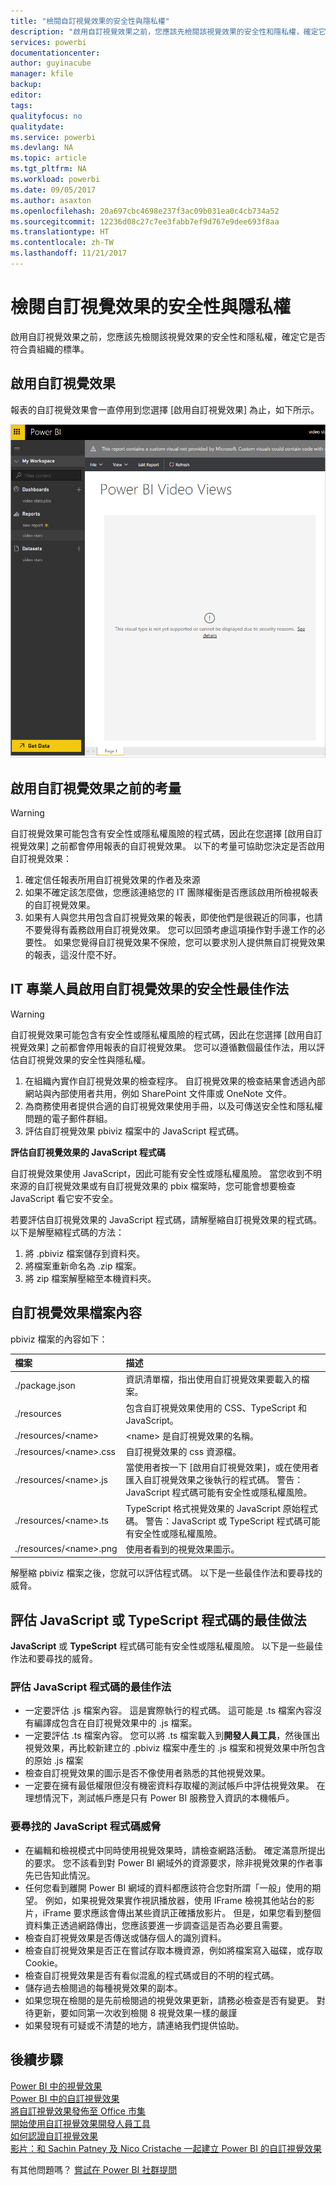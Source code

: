 ```yaml
---
title: "檢閱自訂視覺效果的安全性與隱私權"
description: "啟用自訂視覺效果之前，您應該先檢閱該視覺效果的安全性和隱私權，確定它是否符合貴組織的標準。"
services: powerbi
documentationcenter: 
author: guyinacube
manager: kfile
backup: 
editor: 
tags: 
qualityfocus: no
qualitydate: 
ms.service: powerbi
ms.devlang: NA
ms.topic: article
ms.tgt_pltfrm: NA
ms.workload: powerbi
ms.date: 09/05/2017
ms.author: asaxton
ms.openlocfilehash: 20a697cbc4698e237f3ac09b031ea0c4cb734a52
ms.sourcegitcommit: 12236d08c27c7ee3fabb7ef9d767e9dee693f8aa
ms.translationtype: HT
ms.contentlocale: zh-TW
ms.lasthandoff: 11/21/2017
---
```

# <a name="review-custom-visuals-for-security-and-privacy"></a>檢閱自訂視覺效果的安全性與隱私權
啟用自訂視覺效果之前，您應該先檢閱該視覺效果的安全性和隱私權，確定它是否符合貴組織的標準。

## <a name="enable-a-custom-visual"></a>啟用自訂視覺效果
<a name="enable"></a>報表的自訂視覺效果會一直停用到您選擇 [啟用自訂視覺效果] 為止，如下所示。  

![](media/service-custom-visuals-review-for-security-and-privacy/emptyvisual.png)

## <a name="considerations-before-you-enable-a-custom-visual"></a>啟用自訂視覺效果之前的考量
<a name="considerations"></a>

> [!WARNING]
> 自訂視覺效果可能包含有安全性或隱私權風險的程式碼，因此在您選擇 [啟用自訂視覺效果] 之前都會停用報表的自訂視覺效果。 以下的考量可協助您決定是否啟用自訂視覺效果：
> 
> 

1. 確定信任報表所用自訂視覺效果的作者及來源
2. 如果不確定該怎麼做，您應該連絡您的 IT 團隊權衡是否應該啟用所檢視報表的自訂視覺效果。
3. 如果有人與您共用包含自訂視覺效果的報表，即使他們是很親近的同事，也請不要覺得有義務啟用自訂視覺效果。 您可以回頭考慮這項操作對手邊工作的必要性。 如果您覺得自訂視覺效果不保險，您可以要求別人提供無自訂視覺效果的報表，這沒什麼不好。

## <a name="security-best-practices-for-it-professionals-to-enable-a-custom-visual"></a>IT 專業人員啟用自訂視覺效果的安全性最佳作法
<a name="security"></a>

> [!WARNING]
> 自訂視覺效果可能包含有安全性或隱私權風險的程式碼，因此在您選擇 [啟用自訂視覺效果] 之前都會停用報表的自訂視覺效果。 您可以遵循數個最佳作法，用以評估自訂視覺效果的安全性與隱私權。
> 
> 

1. 在組織內實作自訂視覺效果的檢查程序。 自訂視覺效果的檢查結果會透過內部網站與內部使用者共用，例如 SharePoint 文件庫或 OneNote 文件。
2. 為商務使用者提供合適的自訂視覺效果使用手冊，以及可傳送安全性和隱私權問題的電子郵件群組。
3. 評估自訂視覺效果 pbiviz 檔案中的 JavaScript 程式碼。

**評估自訂視覺效果的 JavaScript 程式碼**

自訂視覺效果使用 JavaScript，因此可能有安全性或隱私權風險。 當您收到不明來源的自訂視覺效果或有自訂視覺效果的 pbix 檔案時，您可能會想要檢查 JavaScript 看它安不安全。

若要評估自訂視覺效果的 JavaScript 程式碼，請解壓縮自訂視覺效果的程式碼。 以下是解壓縮程式碼的方法：  

1. 將 .pbiviz 檔案儲存到資料夾。
2. 將檔案重新命名為 .zip 檔案。
3. 將 zip 檔案解壓縮至本機資料夾。

## <a name="custom-visual-file-contents"></a>自訂視覺效果檔案內容
pbiviz 檔案的內容如下：

| **檔案** | **描述** |
|:--- |:--- |
| ./package.json |資訊清單檔，指出使用自訂視覺效果要載入的檔案。 |
| ./resources |包含自訂視覺效果使用的 CSS、TypeScript 和 JavaScript。 |
| ./resources/&lt;name&gt; |&lt;name&gt; 是自訂視覺效果的名稱。 |
| ./resources/&lt;name&gt;.css |自訂視覺效果的 css 資源檔。 |
| ./resources/&lt;name&gt;.js |當使用者按一下 [啟用自訂視覺效果]，或在使用者匯入自訂視覺效果之後執行的程式碼。 警告：JavaScript 程式碼可能有安全性或隱私權風險。 |
| ./resources/&lt;name&gt;.ts |TypeScript 格式視覺效果的 JavaScript 原始程式碼。 警告：JavaScript 或 TypeScript 程式碼可能有安全性或隱私權風險。 |
| ./resources/&lt;name&gt;.png |使用者看到的視覺效果圖示。 |

解壓縮 pbiviz 檔案之後，您就可以評估程式碼。 以下是一些最佳作法和要尋找的威脅。

## <a name="best-practices-to-evaluate-the-javascript-or-typescript-code"></a>評估 JavaScript 或 TypeScript 程式碼的最佳做法
**JavaScript** 或 **TypeScript** 程式碼可能有安全性或隱私權風險。 以下是一些最佳作法和要尋找的威脅。

### <a name="best-practices-to-evaluate-javascript-code"></a>評估 JavaScript 程式碼的最佳作法
* 一定要評估 .js 檔案內容。 這是實際執行的程式碼。 這可能是 .ts 檔案內容沒有編譯成包含在自訂視覺效果中的 .js 檔案。
* 一定要評估 .ts 檔案內容。 您可以將 .ts 檔案載入到**開發人員工具**，然後匯出視覺效果，再比較新建立的 .pbiviz 檔案中產生的 .js 檔案和視覺效果中所包含的原始 .js 檔案
* 檢查自訂視覺效果的圖示是否不像使用者熟悉的其他視覺效果。
* 一定要在擁有最低權限但沒有機密資料存取權的測試帳戶中評估視覺效果。 在理想情況下，測試帳戶應是只有 Power BI 服務登入資訊的本機帳戶。

### <a name="threats-to-look-for-in-javascript-code"></a>要尋找的 JavaScript 程式碼威脅
* 在編輯和檢視模式中同時使用視覺效果時，請檢查網路活動。 確定滿意所提出的要求。 您不該看到對 Power BI 網域外的資源要求，除非視覺效果的作者事先已告知此情況。
* 任何您看到離開 Power BI 網域的資料都應該符合您對所謂「一般」使用的期望。 例如，如果視覺效果實作視訊播放器，使用 IFrame 檢視其他站台的影片，iFrame 要求應該會傳出某些資訊正確播放影片。 但是，如果您看到整個資料集正透過網路傳出，您應該要進一步調查這是否為必要且需要。
* 檢查自訂視覺效果是否傳送或儲存個人的識別資料。
* 檢查自訂視覺效果是否正在嘗試存取本機資源，例如將檔案寫入磁碟，或存取 Cookie。
* 檢查自訂視覺效果是否有看似混亂的程式碼或目的不明的程式碼。
* 儲存過去檢閱過的每種視覺效果的副本。
* 如果您現在檢閱的是先前檢閱過的視覺效果更新，請務必檢查是否有變更。 對待更新，要如同第一次收到檢閱 8 視覺效果一樣的嚴謹
* 如果發現有可疑或不清楚的地方，請連絡我們提供協助。

## <a name="next-steps"></a>後續步驟
[Power BI 中的視覺效果](power-bi-report-visualizations.md)  
[Power BI 中的自訂視覺效果](power-bi-custom-visuals.md)  
[將自訂視覺效果發佈至 Office 市集](developer/office-store.md)  
[開始使用自訂視覺效果開發人員工具](service-custom-visuals-getting-started-with-developer-tools.md)  
[如何認證自訂視覺效果](power-bi-custom-visuals-certified.md)    
[影片：和 Sachin Patney 及 Nico Cristache 一起建立 Power BI 的自訂視覺效果](https://www.youtube.com/watch?v=kULc2VbwjCc)  

有其他問題嗎？ [嘗試在 Power BI 社群提問](http://community.powerbi.com/)

